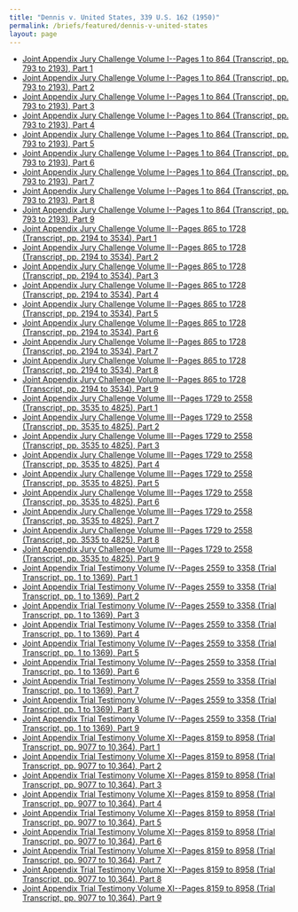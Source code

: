 ```yaml
---
title: "Dennis v. United States, 339 U.S. 162 (1950)"
permalink: /briefs/featured/dennis-v-united-states
layout: page
---
```


- [Joint Appendix Jury Challenge Volume I--Pages 1 to 864 (Transcript, pp. 793 to 2193), Part 1](https://briefs2.lonedissent.org/1950/dennis-v-united-states/Joint%20Appendix%20Jury%20Challenge%20Volume%20I--Pages%201%20to%20864%20(Transcript,%20pp.%20793%20to%202193),%20Part%201.pdf)
- [Joint Appendix Jury Challenge Volume I--Pages 1 to 864 (Transcript, pp. 793 to 2193), Part 2](https://briefs2.lonedissent.org/1950/dennis-v-united-states/Joint%20Appendix%20Jury%20Challenge%20Volume%20I--Pages%201%20to%20864%20(Transcript,%20pp.%20793%20to%202193),%20Part%202.pdf)
- [Joint Appendix Jury Challenge Volume I--Pages 1 to 864 (Transcript, pp. 793 to 2193), Part 3](https://briefs2.lonedissent.org/1950/dennis-v-united-states/Joint%20Appendix%20Jury%20Challenge%20Volume%20I--Pages%201%20to%20864%20(Transcript,%20pp.%20793%20to%202193),%20Part%203.pdf)
- [Joint Appendix Jury Challenge Volume I--Pages 1 to 864 (Transcript, pp. 793 to 2193), Part 4](https://briefs2.lonedissent.org/1950/dennis-v-united-states/Joint%20Appendix%20Jury%20Challenge%20Volume%20I--Pages%201%20to%20864%20(Transcript,%20pp.%20793%20to%202193),%20Part%204.pdf)
- [Joint Appendix Jury Challenge Volume I--Pages 1 to 864 (Transcript, pp. 793 to 2193), Part 5](https://briefs2.lonedissent.org/1950/dennis-v-united-states/Joint%20Appendix%20Jury%20Challenge%20Volume%20I--Pages%201%20to%20864%20(Transcript,%20pp.%20793%20to%202193),%20Part%205.pdf)
- [Joint Appendix Jury Challenge Volume I--Pages 1 to 864 (Transcript, pp. 793 to 2193), Part 6](https://briefs2.lonedissent.org/1950/dennis-v-united-states/Joint%20Appendix%20Jury%20Challenge%20Volume%20I--Pages%201%20to%20864%20(Transcript,%20pp.%20793%20to%202193),%20Part%206.pdf)
- [Joint Appendix Jury Challenge Volume I--Pages 1 to 864 (Transcript, pp. 793 to 2193), Part 7](https://briefs2.lonedissent.org/1950/dennis-v-united-states/Joint%20Appendix%20Jury%20Challenge%20Volume%20I--Pages%201%20to%20864%20(Transcript,%20pp.%20793%20to%202193),%20Part%207.pdf)
- [Joint Appendix Jury Challenge Volume I--Pages 1 to 864 (Transcript, pp. 793 to 2193), Part 8](https://briefs2.lonedissent.org/1950/dennis-v-united-states/Joint%20Appendix%20Jury%20Challenge%20Volume%20I--Pages%201%20to%20864%20(Transcript,%20pp.%20793%20to%202193),%20Part%208.pdf)
- [Joint Appendix Jury Challenge Volume I--Pages 1 to 864 (Transcript, pp. 793 to 2193), Part 9](https://briefs2.lonedissent.org/1950/dennis-v-united-states/Joint%20Appendix%20Jury%20Challenge%20Volume%20I--Pages%201%20to%20864%20(Transcript,%20pp.%20793%20to%202193),%20Part%209.pdf)
- [Joint Appendix Jury Challenge Volume II--Pages 865 to 1728 (Transcript, pp. 2194 to 3534), Part 1](https://briefs2.lonedissent.org/1950/dennis-v-united-states/Joint%20Appendix%20Jury%20Challenge%20Volume%20II--Pages%20865%20to%201728%20(Transcript,%20pp.%202194%20to%203534),%20Part%201.pdf)
- [Joint Appendix Jury Challenge Volume II--Pages 865 to 1728 (Transcript, pp. 2194 to 3534), Part 2](https://briefs2.lonedissent.org/1950/dennis-v-united-states/Joint%20Appendix%20Jury%20Challenge%20Volume%20II--Pages%20865%20to%201728%20(Transcript,%20pp.%202194%20to%203534),%20Part%202.pdf)
- [Joint Appendix Jury Challenge Volume II--Pages 865 to 1728 (Transcript, pp. 2194 to 3534), Part 3](https://briefs2.lonedissent.org/1950/dennis-v-united-states/Joint%20Appendix%20Jury%20Challenge%20Volume%20II--Pages%20865%20to%201728%20(Transcript,%20pp.%202194%20to%203534),%20Part%203.pdf)
- [Joint Appendix Jury Challenge Volume II--Pages 865 to 1728 (Transcript, pp. 2194 to 3534), Part 4](https://briefs2.lonedissent.org/1950/dennis-v-united-states/Joint%20Appendix%20Jury%20Challenge%20Volume%20II--Pages%20865%20to%201728%20(Transcript,%20pp.%202194%20to%203534),%20Part%204.pdf)
- [Joint Appendix Jury Challenge Volume II--Pages 865 to 1728 (Transcript, pp. 2194 to 3534), Part 5](https://briefs2.lonedissent.org/1950/dennis-v-united-states/Joint%20Appendix%20Jury%20Challenge%20Volume%20II--Pages%20865%20to%201728%20(Transcript,%20pp.%202194%20to%203534),%20Part%205.pdf)
- [Joint Appendix Jury Challenge Volume II--Pages 865 to 1728 (Transcript, pp. 2194 to 3534), Part 6](https://briefs2.lonedissent.org/1950/dennis-v-united-states/Joint%20Appendix%20Jury%20Challenge%20Volume%20II--Pages%20865%20to%201728%20(Transcript,%20pp.%202194%20to%203534),%20Part%206.pdf)
- [Joint Appendix Jury Challenge Volume II--Pages 865 to 1728 (Transcript, pp. 2194 to 3534), Part 7](https://briefs2.lonedissent.org/1950/dennis-v-united-states/Joint%20Appendix%20Jury%20Challenge%20Volume%20II--Pages%20865%20to%201728%20(Transcript,%20pp.%202194%20to%203534),%20Part%207.pdf)
- [Joint Appendix Jury Challenge Volume II--Pages 865 to 1728 (Transcript, pp. 2194 to 3534), Part 8](https://briefs2.lonedissent.org/1950/dennis-v-united-states/Joint%20Appendix%20Jury%20Challenge%20Volume%20II--Pages%20865%20to%201728%20(Transcript,%20pp.%202194%20to%203534),%20Part%208.pdf)
- [Joint Appendix Jury Challenge Volume II--Pages 865 to 1728 (Transcript, pp. 2194 to 3534), Part 9](https://briefs2.lonedissent.org/1950/dennis-v-united-states/Joint%20Appendix%20Jury%20Challenge%20Volume%20II--Pages%20865%20to%201728%20(Transcript,%20pp.%202194%20to%203534),%20Part%209.pdf)
- [Joint Appendix Jury Challenge Volume III--Pages 1729 to 2558 (Transcript, pp. 3535 to 4825), Part 1](https://briefs2.lonedissent.org/1950/dennis-v-united-states/Joint%20Appendix%20Jury%20Challenge%20Volume%20III--Pages%201729%20to%202558%20(Transcript,%20pp.%203535%20to%204825),%20Part%201.pdf)
- [Joint Appendix Jury Challenge Volume III--Pages 1729 to 2558 (Transcript, pp. 3535 to 4825), Part 2](https://briefs2.lonedissent.org/1950/dennis-v-united-states/Joint%20Appendix%20Jury%20Challenge%20Volume%20III--Pages%201729%20to%202558%20(Transcript,%20pp.%203535%20to%204825),%20Part%202.pdf)
- [Joint Appendix Jury Challenge Volume III--Pages 1729 to 2558 (Transcript, pp. 3535 to 4825), Part 3](https://briefs2.lonedissent.org/1950/dennis-v-united-states/Joint%20Appendix%20Jury%20Challenge%20Volume%20III--Pages%201729%20to%202558%20(Transcript,%20pp.%203535%20to%204825),%20Part%203.pdf)
- [Joint Appendix Jury Challenge Volume III--Pages 1729 to 2558 (Transcript, pp. 3535 to 4825), Part 4](https://briefs2.lonedissent.org/1950/dennis-v-united-states/Joint%20Appendix%20Jury%20Challenge%20Volume%20III--Pages%201729%20to%202558%20(Transcript,%20pp.%203535%20to%204825),%20Part%204.pdf)
- [Joint Appendix Jury Challenge Volume III--Pages 1729 to 2558 (Transcript, pp. 3535 to 4825), Part 5](https://briefs2.lonedissent.org/1950/dennis-v-united-states/Joint%20Appendix%20Jury%20Challenge%20Volume%20III--Pages%201729%20to%202558%20(Transcript,%20pp.%203535%20to%204825),%20Part%205.pdf)
- [Joint Appendix Jury Challenge Volume III--Pages 1729 to 2558 (Transcript, pp. 3535 to 4825), Part 6](https://briefs2.lonedissent.org/1950/dennis-v-united-states/Joint%20Appendix%20Jury%20Challenge%20Volume%20III--Pages%201729%20to%202558%20(Transcript,%20pp.%203535%20to%204825),%20Part%206.pdf)
- [Joint Appendix Jury Challenge Volume III--Pages 1729 to 2558 (Transcript, pp. 3535 to 4825), Part 7](https://briefs2.lonedissent.org/1950/dennis-v-united-states/Joint%20Appendix%20Jury%20Challenge%20Volume%20III--Pages%201729%20to%202558%20(Transcript,%20pp.%203535%20to%204825),%20Part%207.pdf)
- [Joint Appendix Jury Challenge Volume III--Pages 1729 to 2558 (Transcript, pp. 3535 to 4825), Part 8](https://briefs2.lonedissent.org/1950/dennis-v-united-states/Joint%20Appendix%20Jury%20Challenge%20Volume%20III--Pages%201729%20to%202558%20(Transcript,%20pp.%203535%20to%204825),%20Part%208.pdf)
- [Joint Appendix Jury Challenge Volume III--Pages 1729 to 2558 (Transcript, pp. 3535 to 4825), Part 9](https://briefs2.lonedissent.org/1950/dennis-v-united-states/Joint%20Appendix%20Jury%20Challenge%20Volume%20III--Pages%201729%20to%202558%20(Transcript,%20pp.%203535%20to%204825),%20Part%209.pdf)
- [Joint Appendix Trial Testimony Volume IV--Pages 2559 to 3358 (Trial Transcript, pp. 1 to 1369), Part 1](https://briefs2.lonedissent.org/1950/dennis-v-united-states/Joint%20Appendix%20Trial%20Testimony%20Volume%20IV--Pages%202559%20to%203358%20(Trial%20Transcript,%20pp.%201%20to%201369),%20Part%201.pdf)
- [Joint Appendix Trial Testimony Volume IV--Pages 2559 to 3358 (Trial Transcript, pp. 1 to 1369), Part 2](https://briefs2.lonedissent.org/1950/dennis-v-united-states/Joint%20Appendix%20Trial%20Testimony%20Volume%20IV--Pages%202559%20to%203358%20(Trial%20Transcript,%20pp.%201%20to%201369),%20Part%202.pdf)
- [Joint Appendix Trial Testimony Volume IV--Pages 2559 to 3358 (Trial Transcript, pp. 1 to 1369), Part 3](https://briefs2.lonedissent.org/1950/dennis-v-united-states/Joint%20Appendix%20Trial%20Testimony%20Volume%20IV--Pages%202559%20to%203358%20(Trial%20Transcript,%20pp.%201%20to%201369),%20Part%203.pdf)
- [Joint Appendix Trial Testimony Volume IV--Pages 2559 to 3358 (Trial Transcript, pp. 1 to 1369), Part 4](https://briefs2.lonedissent.org/1950/dennis-v-united-states/Joint%20Appendix%20Trial%20Testimony%20Volume%20IV--Pages%202559%20to%203358%20(Trial%20Transcript,%20pp.%201%20to%201369),%20Part%204.pdf)
- [Joint Appendix Trial Testimony Volume IV--Pages 2559 to 3358 (Trial Transcript, pp. 1 to 1369), Part 5](https://briefs2.lonedissent.org/1950/dennis-v-united-states/Joint%20Appendix%20Trial%20Testimony%20Volume%20IV--Pages%202559%20to%203358%20(Trial%20Transcript,%20pp.%201%20to%201369),%20Part%205.pdf)
- [Joint Appendix Trial Testimony Volume IV--Pages 2559 to 3358 (Trial Transcript, pp. 1 to 1369), Part 6](https://briefs2.lonedissent.org/1950/dennis-v-united-states/Joint%20Appendix%20Trial%20Testimony%20Volume%20IV--Pages%202559%20to%203358%20(Trial%20Transcript,%20pp.%201%20to%201369),%20Part%206.pdf)
- [Joint Appendix Trial Testimony Volume IV--Pages 2559 to 3358 (Trial Transcript, pp. 1 to 1369), Part 7](https://briefs2.lonedissent.org/1950/dennis-v-united-states/Joint%20Appendix%20Trial%20Testimony%20Volume%20IV--Pages%202559%20to%203358%20(Trial%20Transcript,%20pp.%201%20to%201369),%20Part%207.pdf)
- [Joint Appendix Trial Testimony Volume IV--Pages 2559 to 3358 (Trial Transcript, pp. 1 to 1369), Part 8](https://briefs2.lonedissent.org/1950/dennis-v-united-states/Joint%20Appendix%20Trial%20Testimony%20Volume%20IV--Pages%202559%20to%203358%20(Trial%20Transcript,%20pp.%201%20to%201369),%20Part%208.pdf)
- [Joint Appendix Trial Testimony Volume IV--Pages 2559 to 3358 (Trial Transcript, pp. 1 to 1369), Part 9](https://briefs2.lonedissent.org/1950/dennis-v-united-states/Joint%20Appendix%20Trial%20Testimony%20Volume%20IV--Pages%202559%20to%203358%20(Trial%20Transcript,%20pp.%201%20to%201369),%20Part%209.pdf)
- [Joint Appendix Trial Testimony Volume XI--Pages 8159 to 8958 (Trial Transcript, pp. 9077 to 10,364), Part 1](https://briefs2.lonedissent.org/1950/dennis-v-united-states/Joint%20Appendix%20Trial%20Testimony%20Volume%20XI--Pages%208159%20to%208958%20(Trial%20Transcript,%20pp.%209077%20to%2010,364),%20Part%201.pdf)
- [Joint Appendix Trial Testimony Volume XI--Pages 8159 to 8958 (Trial Transcript, pp. 9077 to 10,364), Part 2](https://briefs2.lonedissent.org/1950/dennis-v-united-states/Joint%20Appendix%20Trial%20Testimony%20Volume%20XI--Pages%208159%20to%208958%20(Trial%20Transcript,%20pp.%209077%20to%2010,364),%20Part%202.pdf)
- [Joint Appendix Trial Testimony Volume XI--Pages 8159 to 8958 (Trial Transcript, pp. 9077 to 10,364), Part 3](https://briefs2.lonedissent.org/1950/dennis-v-united-states/Joint%20Appendix%20Trial%20Testimony%20Volume%20XI--Pages%208159%20to%208958%20(Trial%20Transcript,%20pp.%209077%20to%2010,364),%20Part%203.pdf)
- [Joint Appendix Trial Testimony Volume XI--Pages 8159 to 8958 (Trial Transcript, pp. 9077 to 10,364), Part 4](https://briefs2.lonedissent.org/1950/dennis-v-united-states/Joint%20Appendix%20Trial%20Testimony%20Volume%20XI--Pages%208159%20to%208958%20(Trial%20Transcript,%20pp.%209077%20to%2010,364),%20Part%204.pdf)
- [Joint Appendix Trial Testimony Volume XI--Pages 8159 to 8958 (Trial Transcript, pp. 9077 to 10,364), Part 5](https://briefs2.lonedissent.org/1950/dennis-v-united-states/Joint%20Appendix%20Trial%20Testimony%20Volume%20XI--Pages%208159%20to%208958%20(Trial%20Transcript,%20pp.%209077%20to%2010,364),%20Part%205.pdf)
- [Joint Appendix Trial Testimony Volume XI--Pages 8159 to 8958 (Trial Transcript, pp. 9077 to 10,364), Part 6](https://briefs2.lonedissent.org/1950/dennis-v-united-states/Joint%20Appendix%20Trial%20Testimony%20Volume%20XI--Pages%208159%20to%208958%20(Trial%20Transcript,%20pp.%209077%20to%2010,364),%20Part%206.pdf)
- [Joint Appendix Trial Testimony Volume XI--Pages 8159 to 8958 (Trial Transcript, pp. 9077 to 10,364), Part 7](https://briefs2.lonedissent.org/1950/dennis-v-united-states/Joint%20Appendix%20Trial%20Testimony%20Volume%20XI--Pages%208159%20to%208958%20(Trial%20Transcript,%20pp.%209077%20to%2010,364),%20Part%207.pdf)
- [Joint Appendix Trial Testimony Volume XI--Pages 8159 to 8958 (Trial Transcript, pp. 9077 to 10,364), Part 8](https://briefs2.lonedissent.org/1950/dennis-v-united-states/Joint%20Appendix%20Trial%20Testimony%20Volume%20XI--Pages%208159%20to%208958%20(Trial%20Transcript,%20pp.%209077%20to%2010,364),%20Part%208.pdf)
- [Joint Appendix Trial Testimony Volume XI--Pages 8159 to 8958 (Trial Transcript, pp. 9077 to 10,364), Part 9](https://briefs2.lonedissent.org/1950/dennis-v-united-states/Joint%20Appendix%20Trial%20Testimony%20Volume%20XI--Pages%208159%20to%208958%20(Trial%20Transcript,%20pp.%209077%20to%2010,364),%20Part%209.pdf)
